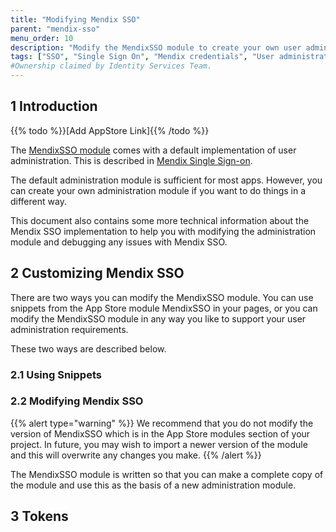 ```yaml
---
title: "Modifying Mendix SSO"
parent: "mendix-sso"
menu_order: 10
description: "Modify the MendixSSO module to create your own user administration suite, and obtain information for debugging"
tags: ["SSO", "Single Sign On", "Mendix credentials", "User administration", "debugging"]
#Ownership claimed by Identity Services Team.
---
```


## 1 Introduction

{{% todo %}}[Add AppStore Link]{{% /todo %}}

The [MendixSSO module](https://appstore.home.mendix.com) comes with a default implementation of user administration. This is described in [Mendix Single Sign-on](mendix-sso).

The default administration module is sufficient for most apps. However, you can create your own administration module if you want to do things in a different way.

This document also contains some more technical information about the Mendix SSO implementation to help you with modifying the administration module and debugging any issues with Mendix SSO.

## 2 Customizing Mendix SSO

There are two ways you can modify the MendixSSO module. You can use snippets from the App Store module MendixSSO in your pages, or you can modify the MendixSSO module in any way you like to support your user administration requirements.

These two ways are described below.

### 2.1 Using Snippets

### 2.2 Modifying Mendix SSO

{{% alert type="warning" %}}
We recommend that you do not modify the version of MendixSSO which is in the App Store modules section of your project. In future, you may wish to import a newer version of the module and this will overwrite any changes you make.
{{% /alert %}}

The MendixSSO module is written so that you can make a complete copy of the module and use this as the basis of a new administration module.

## 3 Tokens


